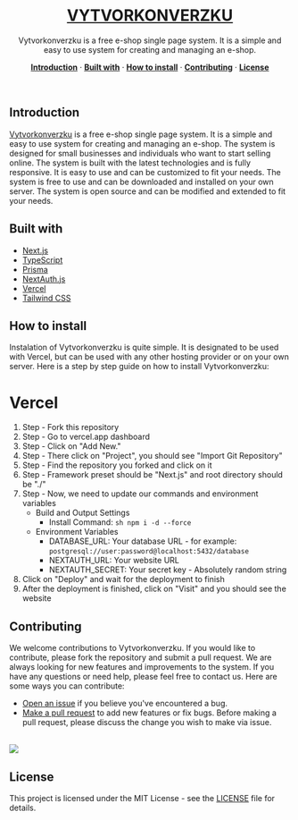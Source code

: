 <a href="https://vytvorkonverzku.cz">
  <h1 align="center">
    VYTVORKONVERZKU
  </h1>
</a>
<p align="center">
  Vytvorkonverzku is a free e-shop single page system. It is a simple and easy to use system for creating and managing an e-shop.
</p>
<p align="center">
  <a href="#introduction"><strong>Introduction</strong></a> ·
  <a href="#built-with"><strong>Built with</strong></a> ·
  <a href="#how-to-install"><strong>How to install</strong></a> ·
  <a href="#contributing"><strong>Contributing</strong></a> ·
  <a href="#license"><strong>License</strong></a>
</p>
<br/>

## Introduction
[Vytvorkonverzku](https://vytvorkonverzku.cz) is a free e-shop single page system. It is a simple and easy to use system for creating and managing an e-shop. The system is designed for small businesses and individuals who want to start selling online. The system is built with the latest technologies and is fully responsive. It is easy to use and can be customized to fit your needs. The system is free to use and can be downloaded and installed on your own server. The system is open source and can be modified and extended to fit your needs.

## Built with
- [Next.js](https://nextjs.org)
- [TypeScript](https://typescriptlang.org)
- [Prisma](https://prisma.io)
- [NextAuth.js](https://next-auth.js.org)
- [Vercel](https://vercel.com/)
- [Tailwind CSS](https://tailwindcss.com)

## How to install
Instalation of Vytvorkonverzku is quite simple. It is designated to be used with Vercel, but can be used with any other hosting provider or on your own server. Here is a step by step guide on how to install Vytvorkonverzku:
# Vercel
 1. Step - Fork this repository
 2. Step - Go to vercel.app dashboard
 3. Step - Click on "Add New."
 4. Step - There click on "Project", you should see "Import Git Repository"
 5. Step - Find the repository you forked and click on it
 6. Step - Framework preset should be "Next.js" and root directory should be "./"
 7. Step - Now, we need to update our commands and environment variables
    - Build and Output Settings
      - Install Command: ```sh npm i -d --force```
    - Environment Variables
      - DATABASE_URL: Your database URL - for example: ```postgresql://user:password@localhost:5432/database```
      - NEXTAUTH_URL: Your website URL
      - NEXTAUTH_SECRET: Your secret key - Absolutely random string
  8. Click on "Deploy" and wait for the deployment to finish
  9. After the deployment is finished, click on "Visit" and you should see the website

## Contributing
We welcome contributions to Vytvorkonverzku. If you would like to contribute, please fork the repository and submit a pull request. We are always looking for new features and improvements to the system. If you have any questions or need help, please feel free to contact us.
Here are some ways you can contribute:

- [Open an issue](https://github.com/domitg/vytvorkonverzku/issues) if you believe
  you've encountered a bug.
- [Make a pull request](https://github.com/domitg/vytvorkonverzku/pulls) to add new
  features or fix bugs. Before making a pull request, please discuss the change
  you wish to make via issue.

<br />
<a href="https://github.com/domitg/vytvorkonverzku/graphs/contributors">
  <img src="https://contrib.rocks/image?repo=domitg/vytvorkonverzku" />
</a>

## License
This project is licensed under the MIT License - see the [LICENSE](LICENSE) file for details.
